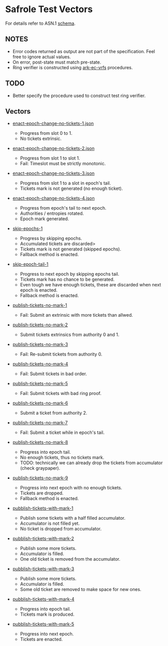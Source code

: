 # Safrole Test Vectors

For details refer to ASN.1 [schema](./safrole.asn).

## NOTES

- Error codes returned as output are not part of the specification. Feel free to ignore actual values.
- On error, post-state must match pre-state.
- Ring verifier is constructed using [ark-ec-vrfs](https://github.com/davxy/ark-ec-vrfs) procedures.

## TODO

- Better specify the procedure used to construct test ring verifier.

## Vectors

- [enact-epoch-change-no-tickets-1.json](enact-epoch-change-with-no-tickets-1.json)
  - Progress from slot 0 to 1.
  - No tickets extrinsic.
- [enact-epoch-change-no-tickets-2.json](enact-epoch-change-with-no-tickets-2.json)
  - Progress from slot 1 to slot 1.
  - Fail: Timeslot must be strictly monotonic.
- [enact-epoch-change-no-tickets-3.json](enact-epoch-change-with-no-tickets-3.json)
  - Progress from slot 1 to a slot in epoch's tail.
  - Tickets mark is not generated (no enough ticket).
- [enact-epoch-change-no-tickets-4.json](enact-epoch-change-with-no-tickets-4.json)
  - Progress from epoch's tail to next epoch.
  - Authorities / entropies rotated.
  - Epoch mark generated.

- [skip-epochs-1](skip-epochs-1.json)
  - Progress by skipping epochs.
  - Accumulated tickets are discarded>
  - Tickets mark is not generated (skipped epochs).
  - Fallback method is enacted.

- [skip-epoch-tail-1](skip-epoch-tail-1.json)
  - Progress to next epoch by skipping epochs tail.
  - Tickets mark has no chance to be generated.
  - Even tough we have enough tickets, these are discarded when next epoch is enacted.
  - Fallback method is enacted.

- [publish-tickets-no-mark-1](publish-tickets-no-mark-1.json)
  - Fail: Submit an extrinsic with more tickets than allwed.
- [publish-tickets-no-mark-2](publish-tickets-no-mark-2.json)
  - Submit tickets extrinsics from authority 0 and 1.
- [publish-tickets-no-mark-3](publish-tickets-no-mark-3.json)
  - Fail: Re-submit tickets from authority 0.
- [publish-tickets-no-mark-4](publish-tickets-no-mark-4.json)
  - Fail: Submit tickets in bad order.
- [publish-tickets-no-mark-5](publish-tickets-no-mark-5.json)
  - Fail: Submit tickets with bad ring proof.
- [publish-tickets-no-mark-6](publish-tickets-no-mark-6.json)
  - Submit a ticket from authority 2.
- [publish-tickets-no-mark-7](publish-tickets-no-mark-7.json)
  - Fail: Submit a ticket while in epoch's tail.
- [publish-tickets-no-mark-8](publish-tickets-no-mark-8.json)
  - Progress into epoch tail.
  - No enough tickets, thus no tickets mark.
  - TODO: technically we can already drop the tickets from accumulator (check graypaper).
- [publish-tickets-no-mark-9](publish-tickets-no-mark-9.json)
  - Progress into next epoch with no enough tickets.
  - Tickets are dropped.
  - Fallback method is enacted.

- [pubblish-tickets-with-mark-1](publish-tickets-with-mark-1.json)
  - Publish some tickets with a half filled accumulator.
  - Accumulator is not filled yet.
  - No ticket is dropped from accumulator.
- [pubblish-tickets-with-mark-2](publish-tickets-with-mark-2.json)
  - Publish some more tickets.
  - Accumulator is filled.
  - One old ticket is removed from the accumulator.
- [pubblish-tickets-with-mark-3](publish-tickets-with-mark-3.json)
  - Publish some more tickets.
  - Accumulator is filled.
  - Some old ticket are removed to make space for new ones.
- [pubblish-tickets-with-mark-4](publish-tickets-with-mark-4.json)
  - Progress into epoch tail.
  - Tickets mark is produced.
- [pubblish-tickets-with-mark-5](publish-tickets-with-mark-5.json)
  - Progress into next epoch.
  - Tickets are enacted.
